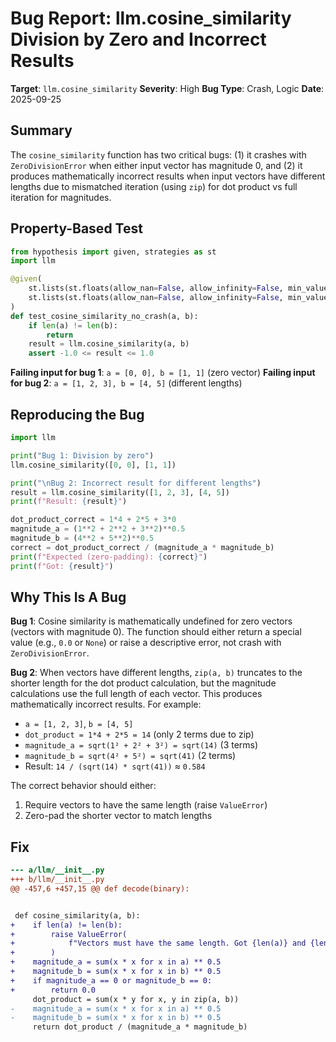 # Bug Report: llm.cosine_similarity Division by Zero and Incorrect Results

**Target**: `llm.cosine_similarity`
**Severity**: High
**Bug Type**: Crash, Logic
**Date**: 2025-09-25

## Summary

The `cosine_similarity` function has two critical bugs: (1) it crashes with `ZeroDivisionError` when either input vector has magnitude 0, and (2) it produces mathematically incorrect results when input vectors have different lengths due to mismatched iteration (using `zip`) for dot product vs full iteration for magnitudes.

## Property-Based Test

```python
from hypothesis import given, strategies as st
import llm

@given(
    st.lists(st.floats(allow_nan=False, allow_infinity=False, min_value=-1e6, max_value=1e6), min_size=1),
    st.lists(st.floats(allow_nan=False, allow_infinity=False, min_value=-1e6, max_value=1e6), min_size=1)
)
def test_cosine_similarity_no_crash(a, b):
    if len(a) != len(b):
        return
    result = llm.cosine_similarity(a, b)
    assert -1.0 <= result <= 1.0
```

**Failing input for bug 1**: `a = [0, 0], b = [1, 1]` (zero vector)
**Failing input for bug 2**: `a = [1, 2, 3], b = [4, 5]` (different lengths)

## Reproducing the Bug

```python
import llm

print("Bug 1: Division by zero")
llm.cosine_similarity([0, 0], [1, 1])

print("\nBug 2: Incorrect result for different lengths")
result = llm.cosine_similarity([1, 2, 3], [4, 5])
print(f"Result: {result}")

dot_product_correct = 1*4 + 2*5 + 3*0
magnitude_a = (1**2 + 2**2 + 3**2)**0.5
magnitude_b = (4**2 + 5**2)**0.5
correct = dot_product_correct / (magnitude_a * magnitude_b)
print(f"Expected (zero-padding): {correct}")
print(f"Got: {result}")
```

## Why This Is A Bug

**Bug 1**: Cosine similarity is mathematically undefined for zero vectors (vectors with magnitude 0). The function should either return a special value (e.g., `0.0` or `None`) or raise a descriptive error, not crash with `ZeroDivisionError`.

**Bug 2**: When vectors have different lengths, `zip(a, b)` truncates to the shorter length for the dot product calculation, but the magnitude calculations use the full length of each vector. This produces mathematically incorrect results. For example:
- `a = [1, 2, 3]`, `b = [4, 5]`
- `dot_product = 1*4 + 2*5 = 14` (only 2 terms due to zip)
- `magnitude_a = sqrt(1² + 2² + 3²) = sqrt(14)` (3 terms)
- `magnitude_b = sqrt(4² + 5²) = sqrt(41)` (2 terms)
- Result: `14 / (sqrt(14) * sqrt(41))` ≈ `0.584`

The correct behavior should either:
1. Require vectors to have the same length (raise `ValueError`)
2. Zero-pad the shorter vector to match lengths

## Fix

```diff
--- a/llm/__init__.py
+++ b/llm/__init__.py
@@ -457,6 +457,15 @@ def decode(binary):


 def cosine_similarity(a, b):
+    if len(a) != len(b):
+        raise ValueError(
+            f"Vectors must have the same length. Got {len(a)} and {len(b)}"
+        )
+    magnitude_a = sum(x * x for x in a) ** 0.5
+    magnitude_b = sum(x * x for x in b) ** 0.5
+    if magnitude_a == 0 or magnitude_b == 0:
+        return 0.0
     dot_product = sum(x * y for x, y in zip(a, b))
-    magnitude_a = sum(x * x for x in a) ** 0.5
-    magnitude_b = sum(x * x for x in b) ** 0.5
     return dot_product / (magnitude_a * magnitude_b)
```
